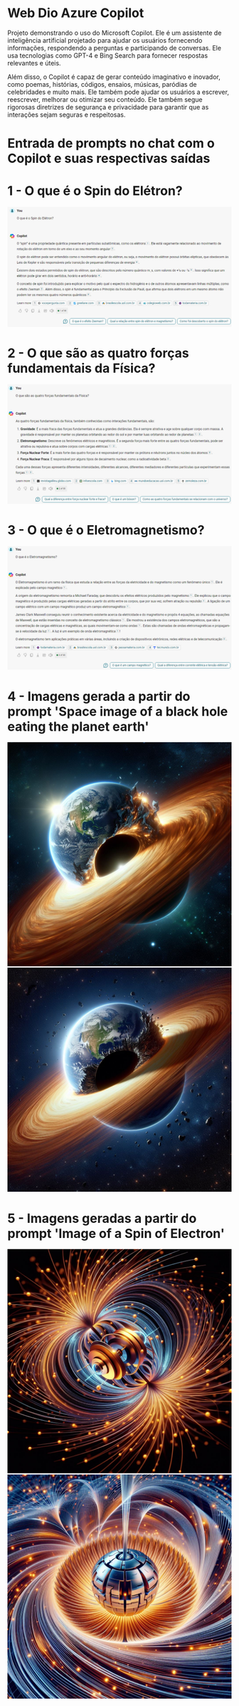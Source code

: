 # Web Dio Azure Copilot

Projeto demonstrando o uso do Microsoft Copilot. Ele é um assistente de inteligência artificial projetado para ajudar os usuários fornecendo informações, respondendo a perguntas e participando de conversas. Ele usa tecnologias como GPT-4 e Bing Search para fornecer respostas relevantes e úteis.

Além disso, o Copilot é capaz de gerar conteúdo imaginativo e inovador, como poemas, histórias, códigos, ensaios, músicas, paródias de celebridades e muito mais. Ele também pode ajudar os usuários a escrever, reescrever, melhorar ou otimizar seu conteúdo. Ele também segue rigorosas diretrizes de segurança e privacidade para garantir que as interações sejam seguras e respeitosas.

# Entrada de prompts no chat com o Copilot e suas respectivas saídas

# 1 - O que é o Spin do Elétron?
![language-studio-print1](outputs/1.jpg)

# 2 - O que são as quatro forças fundamentais da Física?
![language-studio-print1](outputs/2.jpg)

# 3 - O que é o Eletromagnetismo?
![language-studio-print1](outputs/3.jpg)

# 4 - Imagens gerada a partir do prompt 'Space image of a black hole eating the planet earth'
![language-studio-print1](outputs/6.jpg)
![language-studio-print1](outputs/7.jpg)

# 5 - Imagens geradas a partir do prompt 'Image of a Spin of Electron'
![language-studio-print1](outputs/4.jpg)
![language-studio-print1](outputs/5.jpg)